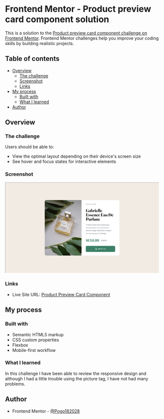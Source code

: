 # Frontend Mentor - Product preview card component solution

This is a solution to the [Product preview card component challenge on Frontend Mentor](https://www.frontendmentor.io/challenges/product-preview-card-component-GO7UmttRfa). Frontend Mentor challenges help you improve your coding skills by building realistic projects.

## Table of contents

- [Overview](#overview)
  - [The challenge](#the-challenge)
  - [Screenshot](#screenshot)
  - [Links](#links)
- [My process](#my-process)
  - [Built with](#built-with)
  - [What I learned](#what-i-learned)
- [Author](#author)

## Overview

### The challenge

Users should be able to:

- View the optimal layout depending on their device's screen size
- See hover and focus states for interactive elements

### Screenshot

![Overview](./images/overview.png)

### Links

- Live Site URL: [Product Preview Card Component](https://frontendmentor-productpreviewcard.netlify.app)

## My process

### Built with

- Semantic HTML5 markup
- CSS custom properties
- Flexbox
- Mobile-first workflow

### What I learned

In this challenge I have been able to review the responsive design and although I had a little trouble using the picture tag, I have not had many problems.

## Author

- Frontend Mentor - [@Pogo182028](https://www.frontendmentor.io/profile/Pogo182028)
